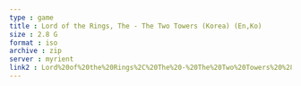 ```yaml
---
type : game
title : Lord of the Rings, The - The Two Towers (Korea) (En,Ko)
size : 2.8 G
format : iso
archive : zip
server : myrient
link2 : Lord%20of%20the%20Rings%2C%20The%20-%20The%20Two%20Towers%20%28Korea%29%20%28En%2CKo%29
---
```

